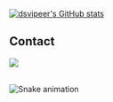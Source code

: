 [![dsvipeer's GitHub stats](https://github-readme-stats.vercel.app/api?username=dsvipeer)](https://github.com/dsvipeer/github-readme-stats)

## Contact 
<div> 
  <a href="https://www.youtube.com/@zVipeer" target="_blank"><img src="https://img.shields.io/badge/-YouTube-%23EA4335?style=for-the-badge&logo=youtube&logoColor=white" target="_blank"></a>
 </br>
</br>
 
  ![Snake animation](https://github.com/eagrundy/eagrundy/blob/output/github-contribution-grid-snake.svg)
 
</div>
